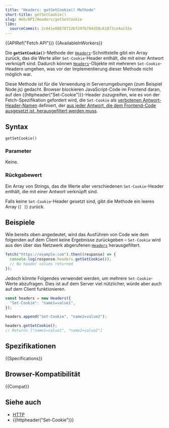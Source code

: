 ```yaml
---
title: "Headers: getSetCookie() Methode"
short-title: getSetCookie()
slug: Web/API/Headers/getSetCookie
l10n:
  sourceCommit: 2c641e08878722bf29fb784d58c61873ce4a133a
---
```


{{APIRef("Fetch API")}} {{AvailableInWorkers}}

Die **`getSetCookie()`**-Methode der [`Headers`](/de/docs/Web/API/Headers)-Schnittstelle gibt ein Array zurück, das die Werte aller `Set-Cookie`-Header enthält, die mit einer Antwort verknüpft sind. Dadurch können [`Headers`](/de/docs/Web/API/Headers)-Objekte mit mehreren `Set-Cookie`-Headern umgehen, was vor der Implementierung dieser Methode nicht möglich war.

Diese Methode ist für die Verwendung in Serverumgebungen (zum Beispiel Node.js) gedacht. Browser blockieren JavaScript-Code im Frontend daran, auf den {{httpheader("Set-Cookie")}}-Header zuzugreifen, wie es von der Fetch-Spezifikation gefordert wird, die `Set-Cookie` als [verbotenen Antwort-Header-Namen](https://fetch.spec.whatwg.org/#forbidden-response-header-name) definiert, der [aus jeder Antwort, die dem Frontend-Code ausgesetzt ist, herausgefiltert werden muss](https://fetch.spec.whatwg.org/#ref-for-forbidden-response-header-name%E2%91%A0).

## Syntax

```js-nolint
getSetCookie()
```

### Parameter

Keine.

### Rückgabewert

Ein Array von Strings, das die Werte aller verschiedenen `Set-Cookie`-Header enthält, die mit einer Antwort verknüpft sind.

Falls keine `Set-Cookie`-Header gesetzt sind, gibt die Methode ein leeres Array (`[ ]`) zurück.

## Beispiele

Wie bereits oben angedeutet, wird das Ausführen von Code wie dem folgenden auf dem Client keine Ergebnisse zurückgeben – `Set-Cookie` wird aus den über das Netzwerk abgerufenen [`Headers`](/de/docs/Web/API/Headers) herausgefiltert.

```js
fetch("https://example.com").then((response) => {
  console.log(response.headers.getSetCookie());
  // No header values returned
});
```

Jedoch könnte Folgendes verwendet werden, um mehrere `Set-Cookie`-Werte abzufragen. Dies ist auf dem Server viel nützlicher, würde aber auch auf dem Client funktionieren.

```js
const headers = new Headers({
  "Set-Cookie": "name1=value1",
});

headers.append("Set-Cookie", "name2=value2");

headers.getSetCookie();
// Returns ["name1=value1", "name2=value2"]
```

## Spezifikationen

{{Specifications}}

## Browser-Kompatibilität

{{Compat}}

## Siehe auch

- [HTTP](/de/docs/Web/HTTP)
- {{httpheader("Set-Cookie")}}
